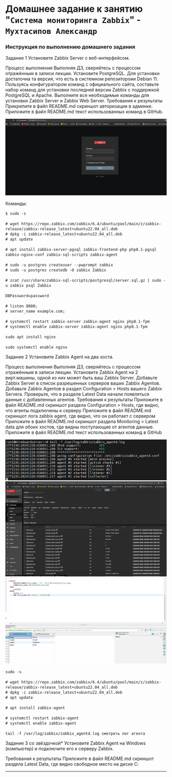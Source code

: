 # Домашнее задание к занятию "`Система мониторинга Zabbix`" - `Мухтасипов Александр`


### Инструкция по выполнению домашнего задания

   Задание 1
Установите Zabbix Server с веб-интерфейсом.

Процесс выполнения
Выполняя ДЗ, сверяйтесь с процессом отражённым в записи лекции.
Установите PostgreSQL. Для установки достаточна та версия, что есть в системном репозитороии Debian 11.
Пользуясь конфигуратором команд с официального сайта, составьте набор команд для установки последней версии Zabbix с поддержкой PostgreSQL и Apache.
Выполните все необходимые команды для установки Zabbix Server и Zabbix Web Server.
Требования к результаты
Прикрепите в файл README.md скриншот авторизации в админке.
Приложите в файл README.md текст использованных команд в GitHub.

![Скриншот входа](./img/Screenshot_1.jpg)

Команды:

```
$ sudo -s

# wget https://repo.zabbix.com/zabbix/6.4/ubuntu/pool/main/z/zabbix-release/zabbix-release_latest+ubuntu22.04_all.deb
# dpkg -i zabbix-release_latest+ubuntu22.04_all.deb
# apt update

# apt install zabbix-server-pgsql zabbix-frontend-php php8.1-pgsql zabbix-nginx-conf zabbix-sql-scripts zabbix-agent

# sudo -u postgres createuser --pwprompt zabbix
# sudo -u postgres createdb -O zabbix Zabbix

# zcat /usr/share/zabbix-sql-scripts/postgresql/server.sql.gz | sudo -u zabbix psql Zabbix

DBPassword=password

# listen 8080;
# server_name example.com;

# systemctl restart zabbix-server zabbix-agent nginx php8.1-fpm
# systemctl enable zabbix-server zabbix-agent nginx php8.1-fpm

sudo apt install nginx

sudo systemctl enable nginx
```
 
Задание 2
Установите Zabbix Agent на два хоста.

Процесс выполнения
Выполняя ДЗ, сверяйтесь с процессом отражённым в записи лекции.
Установите Zabbix Agent на 2 вирт.машины, одной из них может быть ваш Zabbix Server.
Добавьте Zabbix Server в список разрешенных серверов ваших Zabbix Agentов.
Добавьте Zabbix Agentов в раздел Configuration > Hosts вашего Zabbix Servera.
Проверьте, что в разделе Latest Data начали появляться данные с добавленных агентов.
Требования к результаты
Приложите в файл README.md скриншот раздела Configuration > Hosts, где видно, что агенты подключены к серверу
Приложите в файл README.md скриншот лога zabbix agent, где видно, что он работает с сервером
Приложите в файл README.md скриншот раздела Monitoring > Latest data для обоих хостов, где видны поступающие от агентов данные.
Приложите в файл README.md текст использованных команд в GitHub

![Список хостов](./img/Screenshot_2.jpg)
![Скриншот лога zabbix agent](./img/Screenshot_3.jpg)
![Cкриншот раздела Monitoring](./img/Screenshot_4.jpg)

```
sudo -s

# wget https://repo.zabbix.com/zabbix/6.4/ubuntu/pool/main/z/zabbix-release/zabbix-release_latest+ubuntu22.04_all.deb
# dpkg -i zabbix-release_latest+ubuntu22.04_all.deb
# apt update

# apt install zabbix-agent

# systemctl restart zabbix-agent
# systemctl enable zabbix-agent

tail -f /var/log/zabbix/zabbix_agentd.log смотреть лог агента

```


Задание 3 со звёздочкой*
Установите Zabbix Agent на Windows (компьютер) и подключите его к серверу Zabbix.

Требования к результаты
Приложите в файл README.md скриншот раздела Latest Data, где видно свободное место на диске C:

---
